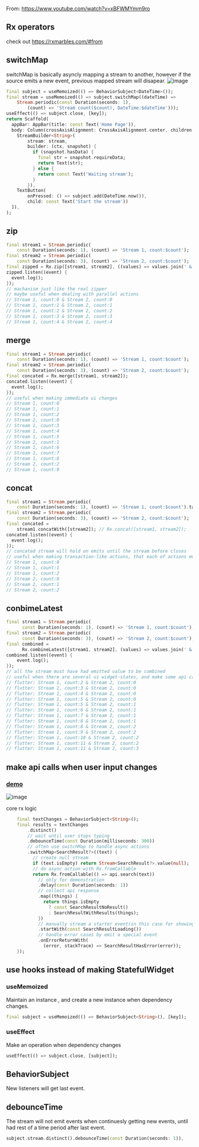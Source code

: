 From: https://www.youtube.com/watch?v=xBFWMYmm9ro

## Rx operators

check out https://rxmarbles.com/#from

## switchMap

switchMap is basically asyncly mapping a stream to another, however if the source emits a new event, previous mapped stream will disapear.
![image](https://firebasestorage.googleapis.com/v0/b/mymemo-98f76.appspot.com/o/uploads%2FSIvHI3wJfEPSACxfj6WH1l53vZx1%2F8e113b29-cc81-46b3-82e3-71053bcfc6c5.gif?alt=media&token=d3d15113-f34d-4511-a809-7dc57535f2c4)

```dart
final subject = useMemoized(() => BehaviorSubject<DateTime>());
final stream = useMemoized(() => subject.switchMap((dateTime) =>
    Stream.periodic(const Duration(seconds: 1),
        (count) => 'Stream count($count), DateTime:$dateTime')));
useEffect(() => subject.close, [key]);
return Scaffold(
  appBar: AppBar(title: const Text('Home Page')),
  body: Column(crossAxisAlignment: CrossAxisAlignment.center, children: [
    StreamBuilder<String>(
        stream: stream,
        builder: (ctx, snapshot) {
          if (snapshot.hasData) {
            final str = snapshot.requireData;
            return Text(str);
          } else {
            return const Text('Waiting stream');
          }
        }),
    TextButton(
        onPressed: () => subject.add(DateTime.now()),
        child: const Text('Start the stream'))
  ]),
);
```

## zip

```dart
final stream1 = Stream.periodic(
    const Duration(seconds: 1), (count) => 'Stream 1, count:$count');
final stream2 = Stream.periodic(
    const Duration(seconds: 3), (count) => 'Stream 2, count:$count');
final zipped = Rx.zip([stream1, stream2], ((values) => values.join(' & ')));
zipped.listen((event) {
  event.log();
});
// machanism just like the real zipper
// maybe useful when dealing with parallel actions
// Stream 1, count:0 & Stream 2, count:0
// Stream 1, count:1 & Stream 2, count:1
// Stream 1, count:2 & Stream 2, count:2
// Stream 1, count:3 & Stream 2, count:3
// Stream 1, count:4 & Stream 2, count:4
```

## merge

```dart
final stream1 = Stream.periodic(
    const Duration(seconds: 1), (count) => 'Stream 1, count:$count');
final stream2 = Stream.periodic(
    const Duration(seconds: 3), (count) => 'Stream 2, count:$count');
final concated = Rx.merge([stream1, stream2]);
concated.listen((event) {
  event.log();
});
// useful when making immediate ui changes
// Stream 1, count:0
// Stream 1, count:1
// Stream 1, count:2
// Stream 2, count:0
// Stream 1, count:3
// Stream 1, count:4
// Stream 1, count:5
// Stream 2, count:1
// Stream 1, count:6
// Stream 1, count:7
// Stream 1, count:8
// Stream 2, count:2
// Stream 1, count:9
```

## concat

```dart
final stream1 = Stream.periodic(
    const Duration(seconds: 1), (count) => 'Stream 1, count:$count').take(3);
final stream2 = Stream.periodic(
    const Duration(seconds: 3), (count) => 'Stream 2, count:$count');
final concated =
    stream1.concatWith([stream2]); // Rx.concat([stream1, stream2]);
concated.listen((event) {
  event.log();
});
// concated stream will hold on emits until the stream before closes
// useful when making transaction-like actions, that each of actions must be successful to continue to next actions
// Stream 1, count:0
// Stream 1, count:1
// Stream 1, count:2
// Stream 2, count:0
// Stream 2, count:1
// Stream 2, count:2
```

## conbimeLatest

```dart
final stream1 = Stream.periodic(
      const Duration(seconds: 1), (count) => 'Stream 1, count:$count');
final stream2 = Stream.periodic(
      const Duration(seconds: 3), (count) => 'Stream 2, count:$count');
final combined =
      Rx.combineLatest([stream1, stream2], (values) => values.join(' & '));
combined.listen((event) {
    event.log();
});
// all the stream must have had emitted value to be combined
// useful when there are several ui widget-states, and make some api calls considering all the states combined
// flutter: Stream 1, count:2 & Stream 2, count:0
// flutter: Stream 1, count:3 & Stream 2, count:0
// flutter: Stream 1, count:4 & Stream 2, count:0
// flutter: Stream 1, count:5 & Stream 2, count:0
// flutter: Stream 1, count:5 & Stream 2, count:1
// flutter: Stream 1, count:6 & Stream 2, count:1
// flutter: Stream 1, count:7 & Stream 2, count:1
// flutter: Stream 1, count:8 & Stream 2, count:1
// flutter: Stream 1, count:8 & Stream 2, count:2
// flutter: Stream 1, count:9 & Stream 2, count:2
// flutter: Stream 1, count:10 & Stream 2, count:2
// flutter: Stream 1, count:11 & Stream 2, count:2
// flutter: Stream 1, count:11 & Stream 2, count:3
```

## make api calls when user input changes

### [demo](https://github.com/jinyongnan810/flutter_rx/compare/1418b65ab397e6f37aca8d6e459ee1a9c1ba1631...0fbfe211441d2e79f39653e8313ae8a000366e5a)

![image](https://firebasestorage.googleapis.com/v0/b/mymemo-98f76.appspot.com/o/uploads%2FSIvHI3wJfEPSACxfj6WH1l53vZx1%2F7090b2c6-d7b3-492f-9a1b-e3b685fe9da5.gif?alt=media&token=aefd30ab-93ca-4803-ba43-63c43af092af)

core rx logic

```dart
    final textChanges = BehaviorSubject<String>();
    final results = textChanges
        .distinct()
        // wait until user stops typing
        .debounceTime(const Duration(milliseconds: 300))
        // often use switchMap to handle async actions
        .switchMap<SearchResult?>((text) {
          // create null stream
          if (text.isEmpty) return Stream<SearchResult?>.value(null);
          // do async action with Rx.fromCallable
          return Rx.fromCallable(() => api.search(text))
            // only for demonstration
            .delay(const Duration(seconds: 1))
            // collect api response
            .map((things) {
              return things.isEmpty
                ? const SearchResultNoResult()
                : SearchResultWithResults(things);
            })
            // manually stream a starter event(in this case for showing loading indicator)
            .startWith(const SearchResultLoading())
            // handle error cases by emit a special event
            .onErrorReturnWith(
              (error, stackTrace) => SearchResultHasError(error));
    });
```

## use hooks instead of making StatefulWidget

### useMemoized

Maintain an instance , and create a new instance when dependency changes.

```dart
final subject = useMemoized(() => BehaviorSubject<String>(), [key]);
```

### useEffect

Make an operation when dependency changes

```dart
useEffect(() => subject.close, [subject]);
```

## BehaviorSubject

New listeners will get last event.

## debounceTime

The stream will not emit events when continuesly getting new events, until had rest of a time period after last event.

```dart
subject.stream.distinct().debounceTime(const Duration(seconds: 1)),
```
